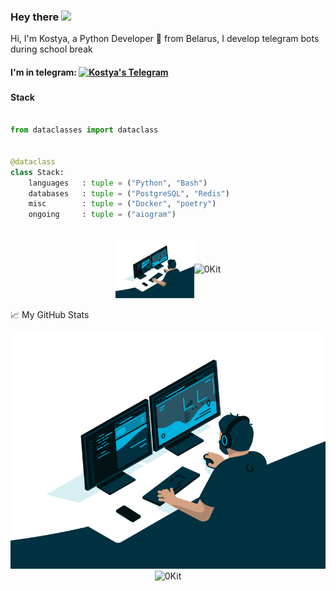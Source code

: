 ### Hey there <img src="https://media.giphy.com/media/hvRJCLFzcasrR4ia7z/giphy.gif" width="25px">


Hi, I'm Kostya, a Python Developer 🚀 from Belarus, I develop telegram bots during school break

<h4> I'm in telegram: 
  <a href="https://t.me/Forzend">
    <img alt="Kostya's Telegram" width="22px" src="https://cdn.jsdelivr.net/npm/simple-icons@v3/icons/telegram.svg" />
  </a>
</h4>
<h3>

<h4> Stack </h4>

```python
​
from dataclasses import dataclass


@dataclass
class Stack:
    languages   : tuple = ("Python", "Bash")
    databases   : tuple = ("PostgreSQL", "Redis")
    misc        : tuple = ("Docker", "poetry")
    ongoing     : tuple = ("aiogram")
​
```
</h3>


<div align="center" style="
    display: flex;
    flex-wrap: wrap;
    justify-content: center;
    align-items: center; 
">
  <a target="_blank" rel="noopener noreferrer" href="https://github.com/0Kit/0Kit/blob/main/code.gif" style="flex: 0 0 25%;">
    <img src="https://github.com/0Kit/0Kit/raw/main/code.gif" style="max-width:100%;">
  </a>
  <a target="_blank" rel="noopener noreferrer">
    <img src="https://github-readme-stats.vercel.app/api?username=0Kit&show_icons=true&theme=gotham" alt="0Kit" data-canonical-src="https://github-readme-stats.vercel.app/api?username=0Kit&amp;show_icons=true&amp;theme=gotham" style="max-width:100%;">
  </a>
</div>

📈 My GitHub Stats
<div align="center">
  <img max-width="400" src="https://github.com/0Kit/0Kit/blob/main/code.gif" />
  <img src="https://github-readme-stats.vercel.app/api?username=0Kit&show_icons=true&theme=gotham" alt="0Kit" />
</div>
